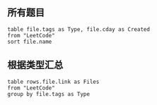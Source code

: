 ## 所有题目

```dataview
table file.tags as Type, file.cday as Created
from "LeetCode" 
sort file.name
```


## 根据类型汇总

```dataview
table rows.file.link as Files
from "LeetCode" 
group by file.tags as Type
```
